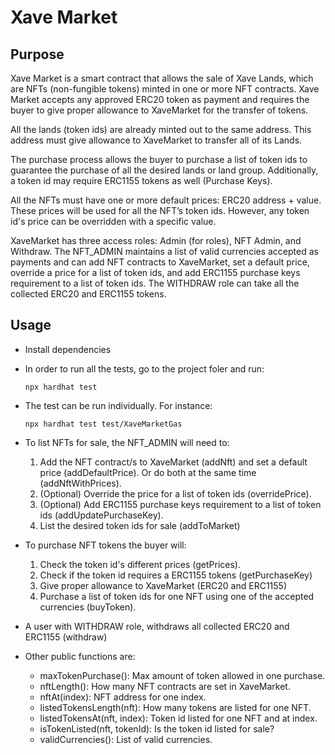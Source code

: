 # Xave Market
## Purpose
Xave Market is a smart contract that allows the sale of Xave Lands, which are NFTs (non-fungible tokens) minted in one or more NFT contracts. Xave Market accepts any approved ERC20 token as payment and requires the buyer to give proper allowance to XaveMarket for the transfer of tokens.

All the lands (token ids) are already minted out to the same address. This address must give allowance to XaveMarket to transfer all of its Lands.

The purchase process allows the buyer to purchase a list of token ids to guarantee the purchase of all the desired lands or land group. Additionally, a token id may require ERC1155 tokens as well (Purchase Keys).

All the NFTs must have one or more default prices: ERC20 address + value. These prices will be used for all the NFT’s token ids. However, any token id's price can be overridden with a specific value.

XaveMarket has three access roles: Admin (for roles), NFT Admin, and Withdraw. The NFT_ADMIN maintains a list of valid currencies accepted as payments and can add NFT contracts to XaveMarket, set a default price, override a price for a list of token ids, and add ERC1155 purchase keys requirement to a list of token ids. The WITHDRAW role can take all the collected ERC20 and ERC1155 tokens.


## Usage
- Install dependencies

- In order to run all the tests, go to the project foler and run:
    ```
    npx hardhat test
    ```

- The test can be run individually. For instance:
    ```
    npx hardhat test test/XaveMarketGas
    ```    

- To list NFTs for sale, the NFT_ADMIN will need to:
    1. Add the NFT contract/s to XaveMarket (addNft) and set a default price (addDefaultPrice). Or do both at the same time (addNftWithPrices).
    2. (Optional) Override the price for a list of token ids (overridePrice).
    3. (Optional) Add ERC1155 purchase keys requirement to a list of token ids (addUpdatePurchaseKey).
    4. List the desired token ids for sale (addToMarket)

- To purchase NFT tokens the buyer will:
    1. Check the token id's different prices (getPrices).
    2. Check if the token id requires a ERC1155 tokens (getPurchaseKey)
    3. Give proper allowance to XaveMarket (ERC20 and ERC1155)
    4. Purchase a list of token ids for one NFT using one of the accepted currencies (buyToken).
    
- A user with WITHDRAW role, withdraws all collected ERC20 and ERC1155 (withdraw)

- Other public functions are:
    - maxTokenPurchase(): Max amount of token allowed in one purchase.
    - nftLength(): How many NFT contracts are set in XaveMarket.
    - nftAt(index): NFT address for one index.
    - listedTokensLength(nft): How many tokens are listed for one NFT.
    - listedTokensAt(nft, index): Token id listed for one NFT and at index.
    - isTokenListed(nft, tokenId): Is the token id listed for sale?
    - validCurrencies(): List of valid currencies.
